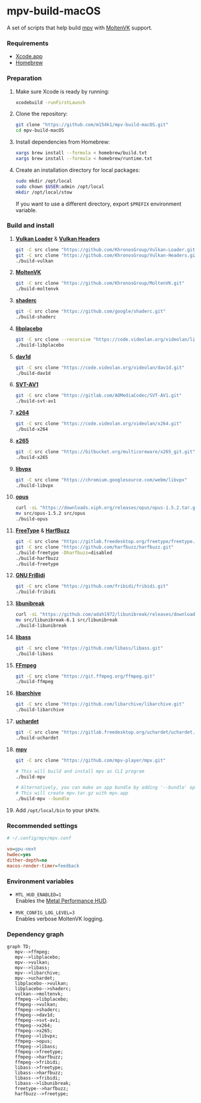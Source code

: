 # mpv-build-macOS
A set of scripts that help build [mpv](https://mpv.io) with [MoltenVK](https://github.com/KhronosGroup/MoltenVK) support.  

### Requirements
- [Xcode.app](https://developer.apple.com/xcode/)
- [Homebrew](https://brew.sh)

### Preparation
1. Make sure Xcode is ready by running:  

   ```sh
   xcodebuild -runFirstLaunch
   ```

2. Clone the repository:  

   ```sh
   git clone "https://github.com/m154k1/mpv-build-macOS.git"
   cd mpv-build-macOS
   ```

3. Install dependencies from Homebrew:  

   ```sh
   xargs brew install --formula < homebrew/build.txt
   xargs brew install --formula < homebrew/runtime.txt
   ```

4. Create an installation directory for local packages:  

   ```sh
   sudo mkdir /opt/local
   sudo chown $USER:admin /opt/local
   mkdir /opt/local/stow
   ```

   If you want to use a different directory, export `$PREFIX` environment variable.

### Build and install
1. [**Vulkan Loader**](https://github.com/KhronosGroup/Vulkan-Loader) & [**Vulkan Headers**](https://github.com/KhronosGroup/Vulkan-Headers)  

   ```sh
   git -C src clone "https://github.com/KhronosGroup/Vulkan-Loader.git"
   git -C src clone "https://github.com/KhronosGroup/Vulkan-Headers.git"
   ./build-vulkan
   ```

2. [**MoltenVK**](https://github.com/KhronosGroup/MoltenVK)  

   ```sh
   git -C src clone "https://github.com/KhronosGroup/MoltenVK.git"
   ./build-moltenvk
   ```

3. [**shaderc**](https://github.com/google/shaderc)  

   ```sh
   git -C src clone "https://github.com/google/shaderc.git"
   ./build-shaderc
   ```

4. [**libplacebo**](https://code.videolan.org/videolan/libplacebo)  

   ```sh
   git -C src clone --recursive "https://code.videolan.org/videolan/libplacebo.git"
   ./build-libplacebo
   ```

5. [**dav1d**](https://code.videolan.org/videolan/dav1d)  

   ```sh
   git -C src clone "https://code.videolan.org/videolan/dav1d.git"
   ./build-dav1d
   ```

6. [**SVT-AV1**](https://gitlab.com/AOMediaCodec/SVT-AV1)  

   ```sh
   git -C src clone "https://gitlab.com/AOMediaCodec/SVT-AV1.git"
   ./build-svt-av1
   ```

7. [**x264**](https://code.videolan.org/videolan/x264)  

   ```sh
   git -C src clone "https://code.videolan.org/videolan/x264.git"
   ./build-x264
   ```

8. [**x265**](https://bitbucket.org/multicoreware/x265_git/src/master/)  

   ```sh
   git -C src clone "https://bitbucket.org/multicoreware/x265_git.git"
   ./build-x265
   ```

9. [**libvpx**](https://chromium.googlesource.com/webm/libvpx)  

   ```sh
   git -C src clone "https://chromium.googlesource.com/webm/libvpx"
   ./build-libvpx
   ```

10. [**opus**](https://www.opus-codec.org)  

    ```sh
    curl -sL "https://downloads.xiph.org/releases/opus/opus-1.5.2.tar.gz" | tar -xvC src -
    mv src/opus-1.5.2 src/opus
    ./build-opus
    ```

11. [**FreeType**](https://gitlab.freedesktop.org/freetype/freetype) & [**HarfBuzz**](https://github.com/harfbuzz/harfbuzz)  

    ```sh
    git -C src clone "https://gitlab.freedesktop.org/freetype/freetype.git"
    git -C src clone "https://github.com/harfbuzz/harfbuzz.git"
    ./build-freetype -Dharfbuzz=disabled
    ./build-harfbuzz
    ./build-freetype
    ```

12. [**GNU FriBidi**](https://github.com/fribidi/fribidi)  

    ```sh
    git -C src clone "https://github.com/fribidi/fribidi.git"
    ./build-fribidi
    ```

13. [**libunibreak**](https://github.com/adah1972/libunibreak)  

    ```sh
    curl -sL "https://github.com/adah1972/libunibreak/releases/download/libunibreak_6_1/libunibreak-6.1.tar.gz" | tar -xvC src -
    mv src/libunibreak-6.1 src/libunibreak
    ./build-libunibreak
    ```

14. [**libass**](https://github.com/libass/libass)  

    ```sh
    git -C src clone "https://github.com/libass/libass.git"
    ./build-libass
    ```

15. [**FFmpeg**](https://git.ffmpeg.org/ffmpeg.git)  

    ```sh
    git -C src clone "https://git.ffmpeg.org/ffmpeg.git"
    ./build-ffmpeg
    ```

16. [**libarchive**](https://github.com/libarchive/libarchive)  

    ```sh
    git -C src clone "https://github.com/libarchive/libarchive.git"
    ./build-libarchive
    ```

17. [**uchardet**](https://gitlab.freedesktop.org/uchardet/uchardet)  

    ```sh
    git -C src clone "https://gitlab.freedesktop.org/uchardet/uchardet.git"
    ./build-uchardet
    ```

18. [**mpv**](https://github.com/mpv-player/mpv)  

    ```sh
    git -C src clone "https://github.com/mpv-player/mpv.git"

    # This will build and install mpv as CLI program
    ./build-mpv

    # Alternatively, you can make an app bundle by adding '--bundle' option
    # This will create mpv.tar.gz with mpv.app
    ./build-mpv --bundle
    ```

19. Add `/opt/local/bin` to your `$PATH`.

### Recommended settings

```cfg
# ~/.config/mpv/mpv.conf

vo=gpu-next
hwdec=yes
dither-depth=no
macos-render-timer=feedback
```

### Environment variables

- `MTL_HUD_ENABLED=1`  
  Enables the [Metal Performance HUD](https://developer.apple.com/documentation/xcode/monitoring-your-metal-apps-graphics-performance).  

- `MVK_CONFIG_LOG_LEVEL=3`  
  Enables verbose MoltenVK logging.  

### Dependency graph

```mermaid
graph TD;
   mpv-->ffmpeg;
   mpv-->libplacebo;
   mpv-->vulkan;
   mpv-->libass;
   mpv-->libarchive;
   mpv-->uchardet;
   libplacebo-->vulkan;
   libplacebo-->shaderc;
   vulkan-->moltenvk;
   ffmpeg-->libplacebo;
   ffmpeg-->vulkan;
   ffmpeg-->shaderc;
   ffmpeg-->dav1d;
   ffmpeg-->svt-av1;
   ffmpeg-->x264;
   ffmpeg-->x265;
   ffmpeg-->libvpx;
   ffmpeg-->opus;
   ffmpeg-->libass;
   ffmpeg-->freetype;
   ffmpeg-->harfbuzz;
   ffmpeg-->fribidi;
   libass-->freetype;
   libass-->harfbuzz;
   libass-->fribidi;
   libass-->libunibreak;
   freetype-->harfbuzz;
   harfbuzz-->freetype;
```
